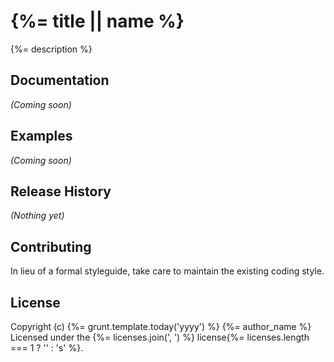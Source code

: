 # {%= title || name %}

{%= description %}

## Documentation
_(Coming soon)_

## Examples
_(Coming soon)_

## Release History
_(Nothing yet)_

## Contributing
In lieu of a formal styleguide, take care to maintain the existing coding style.

## License
Copyright (c) {%= grunt.template.today('yyyy') %} {%= author_name %}
Licensed under the {%= licenses.join(', ') %} license{%= licenses.length === 1 ? '' : 's' %}.
